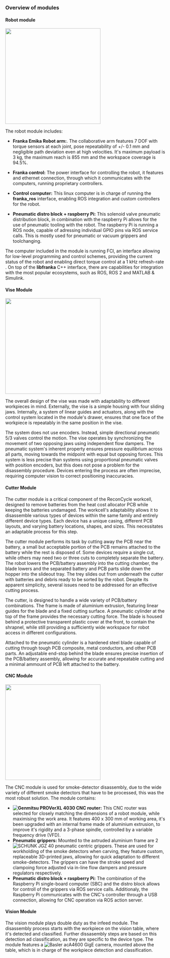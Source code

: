 ### Overview of modules

#### Robot module

<img src="/figures/modules/franka_module-nobg.png" width="300">

The robot module includes:
- **Franka Emika Robot arm:**. The collaborative arm features 7 DOF with torque sensors at each joint, pose repeatability of +/- 0.1 mm and negligible path deviation even at high velocities. It's maximum payload is 3 kg, the maximum reach is 855 mm and the workspace coverage is 94.5%.

- **Franka control:** The power interface for controlling the robot, it features and ethernet connection, through which it communicates with the computers, running proprietary controllers.

- **Control computer:** This linux computer is in charge of running the **franka_ros** interface, enabling ROS integration and custom controllers for the robot.

- **Pneumatic distro block + raspberry Pi:** This solenoid valve pneumatic distribution block, in combination with the raspberry Pi allows for the use of pneumatic tooling with the robot. The raspberry Pi is running a ROS node, capable of adressing individual GPIO pins via ROS service calls. This is mostly used for pneumatic or vacuum grippers and toolchanging. 

The computer included in the module is running FCI, an interface allowing for low-level programming and control schemes, providing the current status of the robot and enabling direct torque control at a 1 kHz refresh-rate . On top of the **libfranka** C++ interface, there are capabilities for integration with the most popular ecosystems, such as ROS, ROS 2 and MATLAB & Simulink.

#### Vise Module

<img src="/figures/modules/vise_module.png" width="300">

The overall design of the vise was made with adaptability to different workpieces in mind. Externally, the vise is a simple housing with four sliding jaws. Internally, a system of linear guides and actuators, along with the control system located in the module's drawer, ensures that one face of the workpiece is repeatably in the same position in the vise.

The system does not use encoders. Instead, simple directional pneumatic 5/3 valves control the motion. The vise operates by synchronizing the movement of two opposing jaws using independent flow dampers. The pneumatic system's inherent property ensures pressure equilibrium across all parts, moving towards the midpoint with equal but opposing forces. This system is less precise than systems using proportional pneumatic valves with position encoders, but this does not pose a problem for the disassembly procedure. Devices entering the process are often imprecise, requiring computer vision to correct positioning inaccuracies.

#### Cutter Module 

<!--todo: image of the finished cutter module-->

The cutter module is a critical component of the ReconCycle workcell, designed to remove batteries from the heat cost allocator PCB while keeping the batteries undamaged. The workcell's adaptability allows it to disassemble various types of devices within the same family and entirely different device types. Each device has a unique casing, different PCB layouts, and varying battery locations, shapes, and sizes. This necessitates an adaptable process for this step.

The cutter module performs its task by cutting away the PCB near the battery, a small but acceptable portion of the PCB remains attached to the battery while the rest is disposed of. Some devices require a single cut, while others may need two or three cuts to completely separate the battery. The robot lowers the PCB/battery assembly into the cutting chamber, the blade lowers and the separated battery and PCB parts slide down the hopper into the slideout tray. The trey slides out from underneath the cutter with batteries and debris ready to be sorted by the robot. Despite its apparent simplicity, several issues need to be addressed for an effective cutting process.

The cutter, is designed to handle a wide variety of PCB/battery combinations. The frame is made of aluminium extrusion, featuring linear guides for the blade and a fixed cutting surface. A pneumatic cylinder at the top of the frame provides the necessary cutting force. The blade is housed behind a protective transparent plastic cover at the front, to contain the shrapnel, while still providing a sufficiently wide workspace for robot access in different configurations.

Attached to the pneumatic cylinder is a hardened steel blade capable of cutting through tough PCB composite, metal conductors, and other PCB parts. An adjustable end-stop behind the blade ensures precise insertion of the PCB/battery assembly, allowing for accurate and repeatable cutting and a minimal ammount of PCB left attached to the battery. 

#### CNC Module

<img src="/figures/modules/cnc_module.png" width="300">

The CNC module is used for smoke-detector disassembly, due to the wide variety of different smoke detectors that have to be processed, this was the most robust solution. The module contains:

- **![Genmitsu PROVerXL 4030 CNC router](https://www.sainsmart.com/products/genmitsu-proverxl-4030-cnc-router-with-carveco-maker-subscription):** This CNC router was selected for closely matching the dimensions of a robot module, while maximising the work area. It features 400 x 300 mm of working area, it's been upgraded with an internal frame made of aluminium extrusion, to improve it's rigidity and a 3-phase spindle, controlled by a variable frequency drive (VFD).
- **Pneumatic grippers:** Mounted to the axtruded aluminium frame are 2 ![SCHUNK JGZ 40](https://schunk.com/us/en/gripping-systems/centric-grippers/jgz/jgz-40/p/000000000000308900) pneumatic centric grippers. These are used for workholding of the smoke detectors when carving, they feature custom, replaceable 3D-printed jaws, allowing for quick adaptation to different smoke-detectors. The grippers can have the stroke speed and clampoing force adjusted via in-line flow dampers and pressure regulators respectively.
- **Pneumatic distro block + raspberry Pi:** The combination of the Raspberry Pi single-board computer (SBC) and the distro block allows for controll of the grippers via ROS service calls. Additionaly, the Raspberry Pi communicates with the CNC's controller through a USB connection, allowing for CNC operation via ROS action server.


#### Vision Module
The vision module plays double duty as the infeed module. The disassembly process starts with the workpiece on the vision table, where it's detected and classified. Further dissasembly steps are based on this detection ad classification, as they are specific to the device type. The module features a ![Basler acA4600 GigE camera](https://www.baslerweb.com/en-us/cameras/ace/), mounted above the table, which is in charge of the workpiece detection and classification.